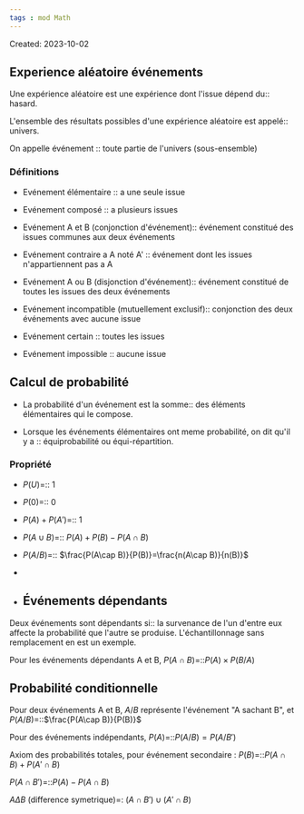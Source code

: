 ```yaml
---
tags : mod Math
---
```

Created: 2023-10-02

## Experience aléatoire événements  
Une expérience aléatoire est une expérience dont l'issue dépend du:: hasard.
<!--SR:!2023-11-22,12,302-->
L'ensemble des résultats possibles d'une expérience aléatoire est appelé:: univers.
<!--SR:!2024-01-23,78,290-->
On appelle événement :: toute partie de l'univers (sous-ensemble)
<!--SR:!2024-03-02,1,229-->

### Définitions
- Evénement élémentaire :: a une seule issue
<!--SR:!2024-01-22,77,290-->
- Evénement composé :: a plusieurs issues
<!--SR:!2023-12-01,11,307-->
- Evénement A et B (conjonction d'événement):: événement constitué des issues communes aux deux événements
<!--SR:!2024-03-26,25,287-->
- Evénement contraire a A noté A' :: événement dont les issues n'appartiennent pas a A
<!--SR:!2023-12-22,32,302-->
- Evénement A ou B (disjonction d'événement):: événement constitué de toutes les issues des deux événements
<!--SR:!2023-12-11,35,250-->
- Evénement incompatible (mutuellement exclusif):: conjonction des deux événements avec aucune issue
<!--SR:!2023-12-25,34,302-->
- Evénement certain :: toutes les issues
<!--SR:!2023-11-30,10,307-->
- Evénement impossible :: aucune issue
<!--SR:!2023-11-29,11,307-->

## Calcul de probabilité
- La probabilité d'un événement est la somme:: des éléments élémentaires qui le compose.
<!--SR:!2023-11-29,9,287-->
- Lorsque les événements élémentaires ont meme probabilité, on dit qu'il y a :: équiprobabilité ou équi-répartition.
<!--SR:!2024-01-03,42,322-->

### Propriété
- $P(U)$=:: 1 
<!--SR:!2023-12-12,36,270-->
- $P(0)$=:: 0
<!--SR:!2023-11-22,9,303-->
- $P(A)+P(A')$=:: 1
<!--SR:!2023-12-11,21,282-->
- $P(A\cup B)$=:: $P(A)+P(B)-P(A\cap B)$
<!--SR:!2023-12-08,32,270-->
- $P(A/B)$=:: $\frac{P(A\cap B)}{P(B)}=\frac{n(A\cap B)}{n(B)}$
<!--SR:!2023-12-01,11,307-->
- 
- ## Événements dépendants
Deux événements sont dépendants si:: la survenance de l'un d'entre eux affecte la probabilité que l'autre se produise. L'échantillonnage sans remplacement en est un exemple.
<!--SR:!2023-11-25,9,267-->

Pour les événements dépendants A et B, $P(A\cap B)$=::$P(A)\times P(B/A)$
<!--SR:!2023-12-14,24,282-->

## Probabilité conditionnelle
Pour deux événements A et B, $A/B$ représente l'événement "A sachant B", et $P(A/B)$=::$\frac{P(A\cap B)}{P(B)}$
<!--SR:!2024-01-21,76,290-->

Pour des événements indépendants, $P(A)$=::$P(A/B)=P(A/B')$
<!--SR:!2023-12-05,15,282-->

Axiom des probabilités totales, pour événement secondaire : $P(B)$=::$P(A\cap B)+P(A'\cap B)$
<!--SR:!2023-12-02,5,223-->

$P(A\cap B')$=::$P(A)-P(A\cap B)$
<!--SR:!2023-11-29,2,207-->

$A\Delta B$ (difference symetrique)=: $(A \cap B') \cup (A' \cap B)$ 